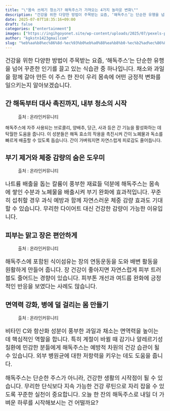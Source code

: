 ```yaml
---
title: "\"몸속 쓰레기 청소기? 해독주스가 가져오는 4가지 놀라운 변화\""
description: "건강을 위한 다양한 방법이 주목받는 요즘, ‘해독주스’는 단순한 유행을 넘어 꾸준한 인기를 끌고 있는 식습관 중 하나입니다. 채소와 과일을 함께 갈아 만든 이 주스 한 잔이 우리 몸속에 어떤 긍정적 변화를 일으키는지 알아보겠습니다."
date: 2025-07-07T18:35:16+09:00
draft: false
categories: ["entertainment"]
images: ["https://ingihgoyonet.site/wp-content/uploads/2025/07/pexels-pixabay-161514-1024x683.jpg", "https://ingihgoyonet.site/wp-content/uploads/2025/07/pexels-shvets-production-6975473-684x1024.jpg", "https://ingihgoyonet.site/wp-content/uploads/2025/07/pexels-shiny-diamond-3762871-715x1024.jpg", "https://ingihgoyonet.site/wp-content/uploads/2025/07/pexels-polina-tankilevitch-4443510-683x1024.jpg"]
author: "kgkstn1423gmailcom"
slug: "%eb%aa%b8%ec%86%8d-%ec%93%b0%eb%a0%88%ea%b8%b0-%ec%b2%ad%ec%86%8c%ea%b8%b0-%ed%95%b4%eb%8f%85%ec%a3%bc%ec%8a%a4%ea%b0%80-%ea%b0%80%ec%a0%b8%ec%98%a4%eb%8a%94-4%ea%b0%80%ec%a7%80-%eb%86%80%eb%9d%bc"
---
```


<p style="font-size:18px">건강을 위한 다양한 방법이 주목받는 요즘, ‘해독주스’는 단순한 유행을 넘어 꾸준한 인기를 끌고 있는 식습관 중 하나입니다. 채소와 과일을 함께 갈아 만든 이 주스 한 잔이 우리 몸속에 어떤 긍정적 변화를 일으키는지 알아보겠습니다.</p> <h2 >간 해독부터 대사 촉진까지, 내부 청소의 시작</h2> <figure ><img src="https://ingihgoyonet.site/wp-content/uploads/2025/07/pexels-pixabay-161514-1024x683.jpg" alt="" style="aspect-ratio:16/9;object-fit:cover"/><figcaption >출처 : 온라인커뮤니티</figcaption></figure> <p>해독주스에 자주 사용되는 브로콜리, 양배추, 당근, 사과 등은 간 기능을 활성화하는 데 탁월한 도움을 줍니다. 이 성분들은 해독 효소의 작용을 촉진시켜 간이 노폐물과 독소를 빠르게 배출할 수 있도록 돕습니다. 간이 가벼워지면 자연스럽게 피로감도 줄어듭니다.</p> <h2 >부기 제거와 체중 감량의 숨은 도우미</h2> <figure ><img src="https://ingihgoyonet.site/wp-content/uploads/2025/07/pexels-shvets-production-6975473-684x1024.jpg" alt="" style="aspect-ratio:16/9;object-fit:cover"/><figcaption >출처 : 온라인커뮤니티</figcaption></figure> <p style="font-size:18px">나트륨 배출을 돕는 칼륨이 풍부한 재료들 덕분에 해독주스는 몸속에 쌓인 수분과 노폐물을 배출시켜 부기 완화에 효과적입니다. 꾸준히 섭취할 경우 과식 예방과 함께 자연스러운 체중 감량 효과도 기대할 수 있습니다. 무리한 다이어트 대신 건강한 감량이 가능한 이유입니다.</p> <h2 >피부는 맑고 장은 편안하게</h2> <figure ><img src="https://ingihgoyonet.site/wp-content/uploads/2025/07/pexels-shiny-diamond-3762871-715x1024.jpg" alt="" style="aspect-ratio:16/9;object-fit:cover"/><figcaption >출처 : 온라인커뮤니티</figcaption></figure> <p style="font-size:18px">해독주스에 포함된 식이섬유는 장의 연동운동을 도와 배변 활동을 원활하게 만들어 줍니다. 장 건강이 좋아지면 자연스럽게 피부 트러블도 줄어드는 경향이 있습니다. 피부톤 개선과 여드름 완화에 긍정적인 반응을 보였다는 사례도 많습니다.</p> <h2 >면역력 강화, 병에 덜 걸리는 몸 만들기</h2> <figure ><img src="https://ingihgoyonet.site/wp-content/uploads/2025/07/pexels-polina-tankilevitch-4443510-683x1024.jpg" alt="" style="aspect-ratio:16/9;object-fit:cover"/><figcaption >출처 : 온라인커뮤니티</figcaption></figure> <p style="font-size:18px">비타민 C와 항산화 성분이 풍부한 과일과 채소는 면역력을 높이는 데 핵심적인 역할을 합니다. 특히 계절이 바뀔 때 감기나 알레르기성 질환에 민감한 분들에게 해독주스는 예방적 차원의 건강 습관이 될 수 있습니다. 외부 병원균에 대한 저항력을 키우는 데도 도움을 줍니다.</p> <p style="font-size:18px">해독주스는 단순한 주스가 아니라, 건강한 생활의 시작점이 될 수 있습니다. 무리한 단식보다 지속 가능한 건강 루틴으로 자리 잡을 수 있도록 꾸준한 실천이 중요합니다. 오늘 한 잔의 해독주스로 내일 더 가벼운 하루를 시작해보시는 건 어떨까요?</p>
